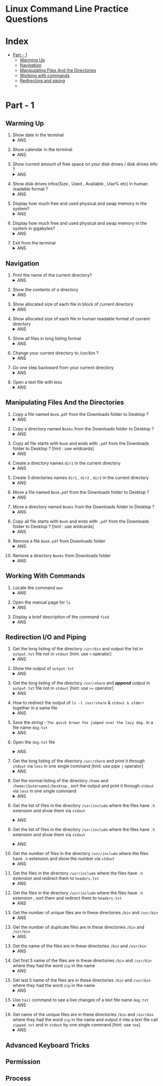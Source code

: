 
# Linux Command Line Practice Questions

# Index
* [Part - 1](#part---1)
    * [Warming Up](#warming-up)
    * [Navigation](#navigation)
    * [Manipulating Files And the Directories](#manipulating-files-and-the-directories)
    * [Working with commands](#working-with-commands)
    * [Redirecting and piping](#redirection-io-and-piping)
    * 

   
# Part - 1

## Warming Up

1. Show date in the terminal<details><summary>ANS</summary>
    `[me@linux ~] date`
</details>

2. Show calendar in the terminal<details><summary>ANS</summary>
    `[me@linux ~] cal`
</details>

3. Show current amount of free space on your disk drives / disk drives info ?<details><summary>ANS</summary>
    `[me@linux ~] df`
</details>

4. Show disk drives infos(Size , Used , Available , Use% etc) in human readable format ?<details><summary>ANS</summary>
    `[me@linux ~] df -h`
</details>

5. Display how much free and used physical and swap memory in the system?<details><summary>ANS</summary>
    `[me@linux ~] free`
</details>

6. Display how much free and used physical and swap memory in the system in gigabytes?<details><summary>ANS</summary>
    `[me@linux ~] free --giga`
</details>

7. Exit from the terminal<details><summary>ANS</summary>
    `[me@linux ~] exit`
</details>

## Navigation
1. Print the name of the current directory?<details><summary>ANS</summary>
    `[me@linux ~] pwd`
</details>

2. Show the contents of a directory<details><summary>ANS</summary>
    `[me@linux ~] ls`
</details>

3. Show allocated size of each file in block of current directory<details><summary>ANS</summary>
    `[me@linux ~] ls -s`
</details>

4. Show allocated size of each file in human readable format of current directory<details><summary>ANS</summary>
    `[me@linux ~] ls -sh`
</details>

5. Show all files in long listing format<details><summary>ANS</summary>
    `[me@linux ~] ls -l`
</details>

6. Change your current directory to /usr/bin ?<details><summary>ANS</summary>
    `[me@linux ~] cd /usr/bin`
</details>

7. Go one step backward from your current directory <details><summary>ANS</summary>
    `[me@linux ~] cd ..`
</details>

8. Open a text file with less<details><summary>ANS</summary>
    `[me@linux ~] less [filename or path]`
</details>

## Manipulating Files And the Directories

1. Copy a file named `Book.pdf` from the Downloads folder to Desktop ? <details><summary>ANS</summary>
    `[me@linux ~] cp /home/$USERNAME/Downloads/Book.pdf /home/$USERNAME/Desktop`
</details>

2. Copy a directory named `Books` from the Downloads folder to Desktop ? <details><summary>ANS</summary>
    `[me@linux ~] cp -r /home/$USERNAME/Downloads/Book/ /home/$USERNAME/Desktop`
</details>

3. Copy all file starts with `Book` and ends with `.pdf` from the Downloads folder to Desktop ? [hint : use wildcards] <details><summary>ANS</summary>
    `[me@linux ~] cp /home/$USERNAME/Downloads/Book*.pdf /home/$USERNAME/Desktop`
</details>

4. Create a directory names `dir1` in the current directory <details><summary>ANS</summary>
    `[me@linux ~] mkdir dir1`
</details>

5. Create 3 directories names `dir1` , `dir2` , `dir2` in the current directory <details><summary>ANS</summary>
    `[me@linux ~] mkdir dir1 dir2 dir3`
</details>

6. Move a file named `Book.pdf` from the Downloads folder to Desktop ? <details><summary>ANS</summary>
    `[me@linux ~] mv /home/$USERNAME/Downloads/Book.pdf /home/$USERNAME/Desktop`
</details>

7. Move a directory named `Books` from the Downloads folder to Desktop ? <details><summary>ANS</summary>
    `[me@linux ~] cp -r /home/$USERNAME/Downloads/Book/ /home/$USERNAME/Desktop`
</details>

8. Copy all file starts with `Book` and ends with `.pdf` from the Downloads folder to Desktop ? [hint : use wildcards] <details><summary>ANS</summary>
    `[me@linux ~] mv /home/$USERNAME/Downloads/Book*.pdf /home/$USERNAME/Desktop`
</details>

9. Remove a file `Book.pdf` from Downloads folder <details><summary>ANS</summary>
    `[me@linux ~] rm /home/$USERNAME/Downloads/Book.pdf`
</details>

10. Remove a directory `Books` from Downloads folder <details><summary>ANS</summary>
    `[me@linux ~] rm -r /home/$USERNAME/Downloads/Books`
</details>

## Working With Commands

1. Locate the command `man` <details><summary>ANS</summary>
    `[me@linux ~] which man`
</details>

2. Open the manual page for `ls`<details><summary>ANS</summary>
    `[me@linux ~] man ls`
</details>

3. Display a brief description of the command `find`<details><summary>ANS</summary>
    `[me@linux ~] whatis find`
</details>

## Redirection I/O and Piping

1. Get the long listing of the directory `/usr/bin` and output the list in `output.txt` file not in `stdout` [hint: use `>` operator]<details><summary>ANS</summary>
    `[me@linux ~] ls -l /usr/bin > output.txt`
</details>

2. Show the output of `output.txt`<details><summary>ANS</summary>
    `[me@linux ~] less output.txt`
</details>

3. Get the long listing of the directory `/usr/share` and ***append*** output in `output.txt` file not in `stdout`  [hint: use `>>` operator]<details><summary>ANS</summary>
    `[me@linux ~] ls -l /usr/share >> output.txt`
</details>

4. How to redirect the output of  `ls -l /usr/share` & `stdout & stderr` together in a same file<details><summary>ANS</summary>
    `[me@linux ~] ls -l /usr/share &> output.txt`
</details>

5. Save the string - `The quick brown fox jumped over the lazy dog.` in a file name `dog.txt`<details><summary>ANS</summary>
    `[me@linux ~] cat > dog.txt`
</details>

6. Open the `dog.txt` file<details><summary>ANS</summary>
    `[me@linux ~] cat  dog.txt`

    OR
    `[me@linux ~] less  dog.txt`
</details>

7. Get the long listing of the directory `/usr/share` and print it through `stdout` via `less` in one single command [hint: use pipe `|` operator]<details><summary>ANS</summary>
    `[me@linux ~] ls -l /usr/share | less`
</details>

8. Get the normal listing of the directory `/home` and `/home/{$username}/Desktop` , sort the output and print it through `stdout` via `less` in one single command<details><summary>ANS</summary>
    `[me@linux ~] ls /home /home/{$username}/Desktop | sort | less`
</details>

9. Get the list of files in the directory `/usr/include` where the files have `.h` extension and show them via `stdout`<details><summary>ANS</summary>
    `[me@linux ~] ls /usr/include | grep .h`

    or `[me@linux ~] ls /usr/include *.h`
</details>

9. Get the list of files in the directory `/usr/include` where the files have `.h` extension and show them via `stdout`<details><summary>ANS</summary>
    `[me@linux ~] ls /usr/include | grep .h`

    or `[me@linux ~] ls /usr/include *.h`
</details>

10. Get the number of files in the directory `/usr/include` where the files have `.h` extension and show the number via `stdout`<details><summary>ANS</summary>
    `[me@linux ~] ls /usr/include | grep .h | wc -l`
</details>

11. Get the files in the directory `/usr/include` where the files have `.h` extension and redirect them to `headers.txt`<details><summary>ANS</summary>
    `[me@linux ~] ls /usr/include | grep .h > headers.txt`
</details>

12. Get the files in the directory `/usr/include` where the files have `.h` extension , sort them and redirect them to `headers.txt`<details><summary>ANS</summary>
    `[me@linux ~] ls /usr/include | grep .h | sort > headers.txt`
</details>

13. Get the number of unique files are in these directories `/bin` and `/usr/bin`<details><summary>ANS</summary>
    `[me@linux ~] ls /bin /usr/bin | uniq | wc -l`
</details>

13. Get the number of duplicate files are in these directories `/bin` and `/usr/bin`<details><summary>ANS</summary>
    `[me@linux ~] ls /bin /usr/bin | sort |uniq -d | wc -l`
</details>

13. Get the name of the files are in these directories `/bin` and `/usr/bin`<details><summary>ANS</summary> where they had the word `zip` in the name
    `[me@linux ~] ls /bin /usr/bin | sort | uniq -d | grep zip`
</details>

14. Get first 5 name of the files are in these directories `/bin` and `/usr/bin` where they had the word `zip` in the name<details><summary>ANS</summary> 
    `[me@linux ~] ls /bin /usr/bin | sort | uniq -d | grep zip | head -n 5`
</details>

15. Get last 5 name of the files are in these directories `/bin` and `/usr/bin` where they had the word `zip` in the name<details><summary>ANS</summary> 
    `[me@linux ~] ls /bin /usr/bin | sort | uniq -d | grep zip | tail -n 5`
</details>

15. Use `tail` command to see a live changes of a text file name `dog.txt`<details><summary>ANS</summary> 
    `[me@linux ~] tail -f dog.txt`
</details>

16. Get name of the unique files are in these directories `/bin` and `/usr/bin` where they had the word `zip` in the name and output it into a text file call `zipped.txt` and in `stdout` by one single command [hint: use `tee`]<details><summary>ANS</summary> 
    `[me@linux ~] ls /bin /usr/bin | sort | uniq -d | grep zip | tee zipped.txt`
</details>

## Advanced Keyboard Tricks

## Permission

## Process

